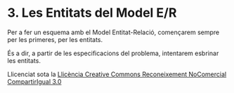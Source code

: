 # 3\. Les Entitats del Model E/R

Per a fer un esquema amb el Model Entitat-Relació, començarem sempre per les
primeres, per les entitats.

És a dir, a partir de les especificacions del problema, intentarem esbrinar
les entitats.


Llicenciat sota la  [Llicència Creative Commons Reconeixement NoComercial
CompartirIgual 3.0](http://creativecommons.org/licenses/by-nc-sa/3.0/)

